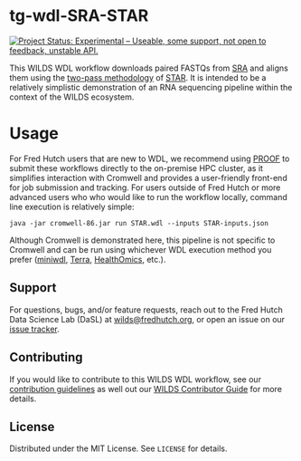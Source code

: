 
# tg-wdl-SRA-STAR
[![Project Status: Experimental – Useable, some support, not open to feedback, unstable API.](https://getwilds.org/badges/badges/experimental.svg)](https://getwilds.org/badges/#experimental)

This WILDS WDL workflow downloads paired FASTQs from [SRA](https://www.ncbi.nlm.nih.gov/sra) and aligns them using the [two-pass methodology](https://github.com/alexdobin/STAR/blob/master/doc/STARmanual.pdf) of [STAR](https://github.com/alexdobin/STAR). It is intended to be a relatively simplistic demonstration of an RNA sequencing pipeline within the context of the WILDS ecosystem.

# Usage

For Fred Hutch users that are new to WDL, we recommend using [PROOF](https://sciwiki.fredhutch.org/dasldemos/proof-how-to/) to submit these workflows directly to the on-premise HPC cluster, as it simplifies interaction with Cromwell and provides a user-friendly front-end for job submission and tracking. For users outside of Fred Hutch or more advanced users who who would like to run the workflow locally, command line execution is relatively simple: 
```
java -jar cromwell-86.jar run STAR.wdl --inputs STAR-inputs.json
```
Although Cromwell is demonstrated here, this pipeline is not specific to Cromwell and can be run using whichever WDL execution method you prefer ([miniwdl](https://github.com/chanzuckerberg/miniwdl), [Terra](https://terra.bio/), [HealthOmics](https://docs.aws.amazon.com/omics/latest/dev/workflows.html), etc.).

## Support

For questions, bugs, and/or feature requests, reach out to the Fred Hutch Data Science Lab (DaSL) at wilds@fredhutch.org, or open an issue on our [issue tracker](https://github.com/getwilds/fastq-to-cram/issues).

## Contributing

If you would like to contribute to this WILDS WDL workflow, see our [contribution guidelines](.github/CONTRIBUTING.md) as well out our [WILDS Contributor Guide](https://getwilds.org/guide/) for more details.

## License

Distributed under the MIT License. See `LICENSE` for details.
